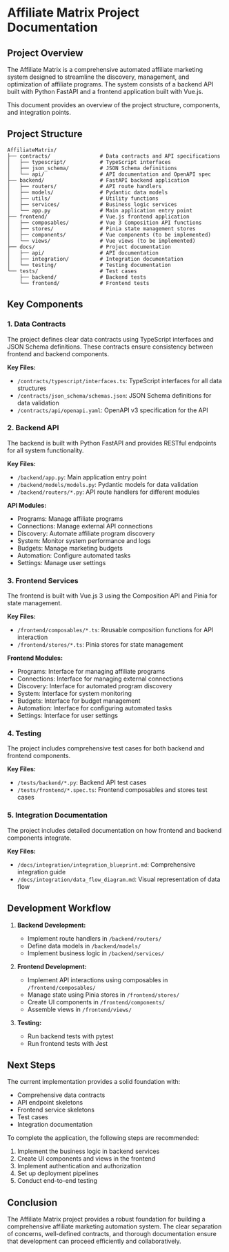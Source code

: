 # Affiliate Matrix Project Documentation

## Project Overview

The Affiliate Matrix is a comprehensive automated affiliate marketing system designed to streamline the discovery, management, and optimization of affiliate programs. The system consists of a backend API built with Python FastAPI and a frontend application built with Vue.js.

This document provides an overview of the project structure, components, and integration points.

## Project Structure

```
AffiliateMatrix/
├── contracts/                # Data contracts and API specifications
│   ├── typescript/           # TypeScript interfaces
│   ├── json_schema/          # JSON Schema definitions
│   └── api/                  # API documentation and OpenAPI spec
├── backend/                  # FastAPI backend application
│   ├── routers/              # API route handlers
│   ├── models/               # Pydantic data models
│   ├── utils/                # Utility functions
│   ├── services/             # Business logic services
│   └── app.py                # Main application entry point
├── frontend/                 # Vue.js frontend application
│   ├── composables/          # Vue 3 Composition API functions
│   ├── stores/               # Pinia state management stores
│   ├── components/           # Vue components (to be implemented)
│   └── views/                # Vue views (to be implemented)
├── docs/                     # Project documentation
│   ├── api/                  # API documentation
│   ├── integration/          # Integration documentation
│   └── testing/              # Testing documentation
└── tests/                    # Test cases
    ├── backend/              # Backend tests
    └── frontend/             # Frontend tests
```

## Key Components

### 1. Data Contracts

The project defines clear data contracts using TypeScript interfaces and JSON Schema definitions. These contracts ensure consistency between frontend and backend components.

**Key Files:**
- `/contracts/typescript/interfaces.ts`: TypeScript interfaces for all data structures
- `/contracts/json_schema/schemas.json`: JSON Schema definitions for data validation
- `/contracts/api/openapi.yaml`: OpenAPI v3 specification for the API

### 2. Backend API

The backend is built with Python FastAPI and provides RESTful endpoints for all system functionality.

**Key Files:**
- `/backend/app.py`: Main application entry point
- `/backend/models/models.py`: Pydantic models for data validation
- `/backend/routers/*.py`: API route handlers for different modules

**API Modules:**
- Programs: Manage affiliate programs
- Connections: Manage external API connections
- Discovery: Automate affiliate program discovery
- System: Monitor system performance and logs
- Budgets: Manage marketing budgets
- Automation: Configure automated tasks
- Settings: Manage user settings

### 3. Frontend Services

The frontend is built with Vue.js 3 using the Composition API and Pinia for state management.

**Key Files:**
- `/frontend/composables/*.ts`: Reusable composition functions for API interaction
- `/frontend/stores/*.ts`: Pinia stores for state management

**Frontend Modules:**
- Programs: Interface for managing affiliate programs
- Connections: Interface for managing external connections
- Discovery: Interface for automated program discovery
- System: Interface for system monitoring
- Budgets: Interface for budget management
- Automation: Interface for configuring automated tasks
- Settings: Interface for user settings

### 4. Testing

The project includes comprehensive test cases for both backend and frontend components.

**Key Files:**
- `/tests/backend/*.py`: Backend API test cases
- `/tests/frontend/*.spec.ts`: Frontend composables and stores test cases

### 5. Integration Documentation

The project includes detailed documentation on how frontend and backend components integrate.

**Key Files:**
- `/docs/integration/integration_blueprint.md`: Comprehensive integration guide
- `/docs/integration/data_flow_diagram.md`: Visual representation of data flow

## Development Workflow

1. **Backend Development:**
   - Implement route handlers in `/backend/routers/`
   - Define data models in `/backend/models/`
   - Implement business logic in `/backend/services/`

2. **Frontend Development:**
   - Implement API interactions using composables in `/frontend/composables/`
   - Manage state using Pinia stores in `/frontend/stores/`
   - Create UI components in `/frontend/components/`
   - Assemble views in `/frontend/views/`

3. **Testing:**
   - Run backend tests with pytest
   - Run frontend tests with Jest

## Next Steps

The current implementation provides a solid foundation with:
- Comprehensive data contracts
- API endpoint skeletons
- Frontend service skeletons
- Test cases
- Integration documentation

To complete the application, the following steps are recommended:

1. Implement the business logic in backend services
2. Create UI components and views in the frontend
3. Implement authentication and authorization
4. Set up deployment pipelines
5. Conduct end-to-end testing

## Conclusion

The Affiliate Matrix project provides a robust foundation for building a comprehensive affiliate marketing automation system. The clear separation of concerns, well-defined contracts, and thorough documentation ensure that development can proceed efficiently and collaboratively.
